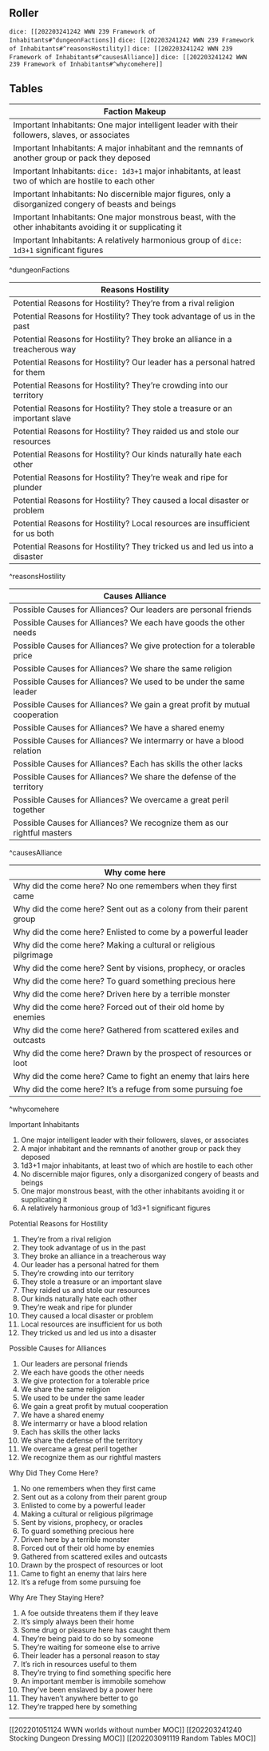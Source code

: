 ## Roller
`dice: [[202203241242 WWN 239 Framework of Inhabitants#^dungeonFactions]]`
`dice: [[202203241242 WWN 239 Framework of Inhabitants#^reasonsHostility]]`
`dice: [[202203241242 WWN 239 Framework of Inhabitants#^causesAlliance]]`
`dice: [[202203241242 WWN 239 Framework of Inhabitants#^whycomehere]]`

## Tables
|  Faction Makeup                                                                                           |
| ----------------------------------------------------------------------------------------------------------- |
| Important Inhabitants: One major intelligent leader with their followers, slaves, or associates             |
| Important Inhabitants: A major inhabitant and the remnants of another group or pack they deposed            |
| Important Inhabitants: `dice: 1d3+1` major inhabitants, at least two of which are hostile to each other             |
| Important Inhabitants: No discernible major figures, only a disorganized congery of beasts and beings       |
| Important Inhabitants: One major monstrous beast, with the other inhabitants avoiding it or supplicating it |
| Important Inhabitants: A relatively harmonious group of `dice: 1d3+1` significant figures                           |

^dungeonFactions


| Reasons Hostility                                                             |
| ----------------------------------------------------------------------------- |
| Potential Reasons for Hostility? They’re from a rival religion                |
| Potential Reasons for Hostility? They took advantage of us in the past        |
| Potential Reasons for Hostility? They broke an alliance in a treacherous way  |
| Potential Reasons for Hostility? Our leader has a personal hatred for them    |
| Potential Reasons for Hostility? They’re crowding into our territory          |
| Potential Reasons for Hostility? They stole a treasure or an important slave  |
| Potential Reasons for Hostility? They raided us and stole our resources       |
| Potential Reasons for Hostility? Our kinds naturally hate each other          |
| Potential Reasons for Hostility? They’re weak and ripe for plunder            |
| Potential Reasons for Hostility? They caused a local disaster or problem      |
| Potential Reasons for Hostility? Local resources are insufficient for us both |
| Potential Reasons for Hostility? They tricked us and led us into a disaster   |

^reasonsHostility


| Causes Alliance                                                             |
| --------------------------------------------------------------------------- |
| Possible Causes for Alliances? Our leaders are personal friends             |
| Possible Causes for Alliances? We each have goods the other needs           |
| Possible Causes for Alliances? We give protection for a tolerable price     |
| Possible Causes for Alliances? We share the same religion                   |
| Possible Causes for Alliances? We used to be under the same leader          |
| Possible Causes for Alliances? We gain a great profit by mutual cooperation |
| Possible Causes for Alliances? We have a shared enemy                       |
| Possible Causes for Alliances? We intermarry or have a blood relation       |
| Possible Causes for Alliances? Each has skills the other lacks              |
| Possible Causes for Alliances? We share the defense of the territory        |
| Possible Causes for Alliances? We overcame a great peril together           |
| Possible Causes for Alliances? We recognize them as our rightful masters    |
^causesAlliance

| Why come here                                                       |
| ------------------------------------------------------------------- |
| Why did the come here? No one remembers when they first came        |
| Why did the come here? Sent out as a colony from their parent group |
| Why did the come here? Enlisted to come by a powerful leader        |
| Why did the come here? Making a cultural or religious pilgrimage    |
| Why did the come here? Sent by visions, prophecy, or oracles        |
| Why did the come here? To guard something precious here             |
| Why did the come here? Driven here by a terrible monster            |
| Why did the come here? Forced out of their old home by enemies      |
| Why did the come here? Gathered from scattered exiles and outcasts  |
| Why did the come here? Drawn by the prospect of resources or loot   |
| Why did the come here? Came to fight an enemy that lairs here       |
| Why did the come here? It’s a refuge from some pursuing foe         |

^whycomehere


Important Inhabitants  
1. One major intelligent leader with their followers, slaves, or associates
2. A major inhabitant and the remnants of another group or pack they deposed
3. 1d3+1 major inhabitants, at least two of which are hostile to each other
4. No discernible major figures, only a disorganized congery of beasts and beings
5. One major monstrous beast, with the other inhabitants avoiding it or supplicating it
6. A relatively harmonious group of 1d3+1 significant figures


Potential Reasons for Hostility  
1. They’re from a rival religion  
2. They took advantage of us in the past  
3. They broke an alliance in a treacherous way
4. Our leader has a personal hatred for them
5. They’re crowding into our territory  
6. They stole a treasure or an important slave
7. They raided us and stole our resources
8. Our kinds naturally hate each other
9. They’re weak and ripe for plunder
10. They caused a local disaster or problem
11. Local resources are insufficient for us both
12. They tricked us and led us into a disaster

 

Possible Causes for Alliances  
1. Our leaders are personal friends  
2. We each have goods the other needs 
3. We give protection for a tolerable price 
4. We share the same religion
5. We used to be under the same leader  
6. We gain a great profit by mutual cooperation
7. We have a shared enemy
8. We intermarry or have a blood relation
9. Each has skills the other lacks
10. We share the defense of the territory
11. We overcame a great peril together
12. We recognize them as our rightful masters

 

Why Did They Come Here?  
1. No one remembers when they first came  
2. Sent out as a colony from their parent group
3. Enlisted to come by a powerful leader  
4. Making a cultural or religious pilgrimage
5. Sent by visions, prophecy, or oracles 
6. To guard something precious here
7. Driven here by a terrible monster
8. Forced out of their old home by enemies
9. Gathered from scattered exiles and outcasts
10. Drawn by the prospect of resources or loot
11. Came to fight an enemy that lairs here
12. It’s a refuge from some pursuing foe

 

Why Are They Staying Here?  
1. A foe outside threatens them if they leave  
2. It’s simply always been their home  
3. Some drug or pleasure here has caught them
4. They’re being paid to do so by someone
5. They’re waiting for someone else to arrive 
6. Their leader has a personal reason to stay
7. It’s rich in resources useful to them
8. They’re trying to find something specific here
9. An important member is immobile somehow
10. They’ve been enslaved by a power here
11. They haven’t anywhere better to go
12. They’re trapped here by something

---
[[202201051124 WWN worlds without number MOC]]
[[202203241240 Stocking Dungeon Dressing MOC]]
[[202203091119 Random Tables MOC]]